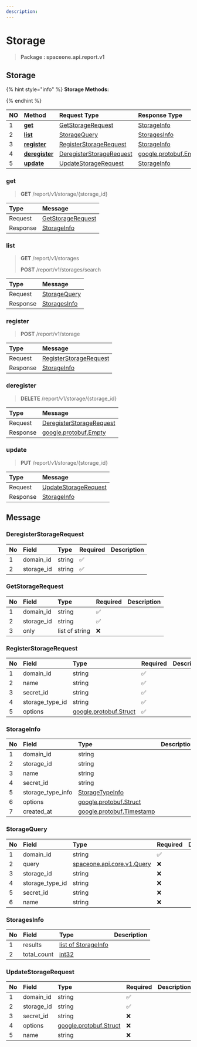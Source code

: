 ```yaml
---
description:  
---
```

# Storage

>  **Package : spaceone.api.report.v1**

## Storage

{% hint style="info" %}
**Storage Methods:**

{%  endhint %}


| NO |  Method | Request Type | Response Type | Description |
| :--- | :--- | :--- | :--- | :--- |
| 1 | [**get**](storage.md#get)|   [GetStorageRequest](storage.md#getstoragerequest) |   [StorageInfo](storage.md#storageinfo) |  |
| 2 | [**list**](storage.md#list)|   [StorageQuery](storage.md#storagequery) |   [StoragesInfo](storage.md#storagesinfo) |  |
| 3 | [**register**](storage.md#register)|   [RegisterStorageRequest](storage.md#registerstoragerequest) |   [StorageInfo](storage.md#storageinfo) |  |
| 4 | [**deregister**](storage.md#deregister)|   [DeregisterStorageRequest](storage.md#deregisterstoragerequest) |  [google.protobuf.Empty](https://github.com/protocolbuffers/protobuf/blob/master/src/google/protobuf/empty.proto)|  |
| 5 | [**update**](storage.md#update)|   [UpdateStorageRequest](storage.md#updatestoragerequest) |   [StorageInfo](storage.md#storageinfo) |  | 
 

 
### get
> **GET** /report/v1/storage/{storage_id}
>


| Type | Message |
| :--- | :--- |
| Request | [GetStorageRequest](storage.md#getstoragerequest) |
| Response |  [StorageInfo](storage.md#storageinfo)  |
 
 

 
### list
> **GET** /report/v1/storages
>
> **POST** /report/v1/storages/search



| Type | Message |
| :--- | :--- |
| Request | [StorageQuery](storage.md#storagequery) |
| Response |  [StoragesInfo](storage.md#storagesinfo)  |
 
 

 
### register
> **POST** /report/v1/storage
>


| Type | Message |
| :--- | :--- |
| Request | [RegisterStorageRequest](storage.md#registerstoragerequest) |
| Response |  [StorageInfo](storage.md#storageinfo)  |
 
 

 
### deregister
> **DELETE** /report/v1/storage/{storage_id}
>


| Type | Message |
| :--- | :--- |
| Request | [DeregisterStorageRequest](storage.md#deregisterstoragerequest) |
| Response | [google.protobuf.Empty](https://github.com/protocolbuffers/protobuf/blob/master/src/google/protobuf/empty.proto) |
 
 

 
### update
> **PUT** /report/v1/storage/{storage_id}
>


| Type | Message |
| :--- | :--- |
| Request | [UpdateStorageRequest](storage.md#updatestoragerequest) |
| Response |  [StorageInfo](storage.md#storageinfo)  |


## 

## Message

### DeregisterStorageRequest
| No | Field | Type | Required | Description |
| :--- | :--- | :--- | :--- | :--- |
| 1 | domain_id |string|✅| |
| 2 | storage_id |string|✅| |

### GetStorageRequest
| No | Field | Type | Required | Description |
| :--- | :--- | :--- | :--- | :--- |
| 1 | domain_id |string|✅| |
| 2 | storage_id |string|✅| |
| 3 | only |list of string|❌| |

### RegisterStorageRequest
| No | Field | Type | Required | Description |
| :--- | :--- | :--- | :--- | :--- |
| 1 | domain_id |string|✅| |
| 2 | name |string|✅| |
| 3 | secret_id |string|✅| |
| 4 | storage_type_id |string|✅| |
| 5 | options |[google.protobuf.Struct](https://github.com/protocolbuffers/protobuf/blob/master/src/google/protobuf/struct.proto)|✅| |

### StorageInfo
| No | Field | Type |  Description |
| :--- | :--- | :--- | :--- |
| 1 | domain_id |string | |
| 2 | storage_id |string | |
| 3 | name |string | |
| 4 | secret_id |string | |
| 5 | storage_type_info |[StorageTypeInfo](storage.md#storagetypeinfo) | |
| 6 | options |[google.protobuf.Struct](https://github.com/protocolbuffers/protobuf/blob/master/src/google/protobuf/struct.proto) | |
| 7 | created_at |[google.protobuf.Timestamp](https://github.com/protocolbuffers/protobuf/blob/master/src/google/protobuf/timestamp.proto) | |

### StorageQuery
| No | Field | Type | Required | Description |
| :--- | :--- | :--- | :--- | :--- |
| 1 | domain_id |string|✅| |
| 2 | query |[spaceone.api.core.v1.Query](https://spaceone-dev.gitbook.io/api-reference/common-v1/search-query)|❌| |
| 3 | storage_id |string|❌| |
| 4 | storage_type_id |string|❌| |
| 5 | secret_id |string|❌| |
| 6 | name |string|❌| |

### StoragesInfo
| No | Field | Type |  Description |
| :--- | :--- | :--- | :--- |
| 1 | results |[list of StorageInfo](storage.md#storageinfo) | |
| 2 | total_count |[int32](https://github.com/protocolbuffers/protobuf/blob/master/src/google/protobuf/type.proto) | |

### UpdateStorageRequest
| No | Field | Type | Required | Description |
| :--- | :--- | :--- | :--- | :--- |
| 1 | domain_id |string|✅| |
| 2 | storage_id |string|✅| |
| 3 | secret_id |string|❌| |
| 4 | options |[google.protobuf.Struct](https://github.com/protocolbuffers/protobuf/blob/master/src/google/protobuf/struct.proto)|❌| |
| 5 | name |string|❌| |
